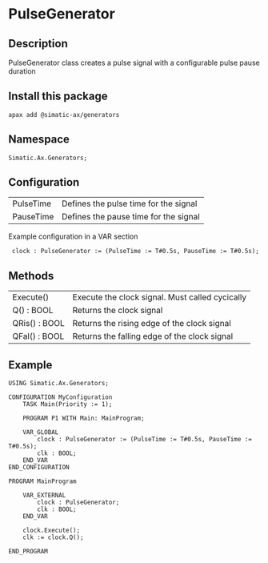 # PulseGenerator

## Description

PulseGenerator class creates a pulse signal with a configurable pulse pause duration

## Install this package

```cli
apax add @simatic-ax/generators
```

## Namespace

```iec-st
Simatic.Ax.Generators;
```

## Configuration

|||
|-|-|
| PulseTime | Defines the pulse time for the signal |
| PauseTime | Defines the pause time for the signal |

Example configuration in a VAR section

```iec-st
 clock : PulseGenerator := (PulseTime := T#0.5s, PauseTime := T#0.5s);
```

## Methods

|||
|-|-|
| Execute() | Execute the clock signal. Must called cycically |
| Q() : BOOL | Returns the clock signal |
| QRis() : BOOL | Returns the rising edge of the clock signal |
| QFal() : BOOL | Returns the falling edge of the clock signal |

## Example

```iec-st
USING Simatic.Ax.Generators;

CONFIGURATION MyConfiguration
    TASK Main(Priority := 1);
    
    PROGRAM P1 WITH Main: MainProgram;
        
    VAR_GLOBAL
        clock : PulseGenerator := (PulseTime := T#0.5s, PauseTime := T#0.5s);
        clk : BOOL;
    END_VAR
END_CONFIGURATION

PROGRAM MainProgram
    
    VAR_EXTERNAL
        clock : PulseGenerator;
        clk : BOOL;
    END_VAR

    clock.Execute();
    clk := clock.Q();
      
END_PROGRAM
```
